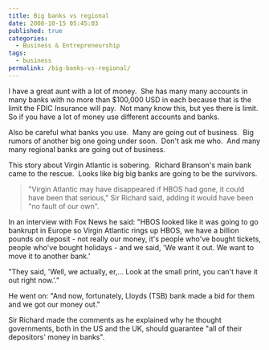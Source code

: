 ```yaml
---
title: Big banks vs regional
date: 2008-10-15 05:45:03
published: true
categories:
  - Business & Entrepreneurship
tags:
  - business
permalink: /big-banks-vs-regional/
---
```

I have a great aunt with a lot of money.  She has many many accounts in many banks with no more than $100,000 USD in each because that is the limit the FDIC Insurance will pay.  Not many know this, but yes there is limit.  So if you have a lot of money use different accounts and banks.

Also be careful what banks you use.  Many are going out of business.  Big rumors of another big one going under soon.  Don't ask me who.  And many many regional banks are going out of business.

This story about Virgin Atlantic is sobering.  Richard Branson's main bank came to the rescue.  Looks like big big banks are going to be the survivors.

>"Virgin Atlantic may have disappeared if HBOS had gone, it could have been that serious," Sir Richard said, adding it would have been "no fault of our own".

In an interview with Fox News he said: "HBOS looked like it was going to go bankrupt in Europe so Virgin Atlantic rings up HBOS, we have a billion pounds on deposit - not really our money, it's people who've bought tickets, people who've bought holidays - and we said, 'We want it out. We want to move it to another bank.'

"They said, 'Well, we actually, er,... Look at the small print, you can't have it out right now.'."

He went on: "And now, fortunately, Lloyds (TSB) bank made a bid for them and we got our money out."

Sir Richard made the comments as he explained why he thought governments, both in the US and the UK, should guarantee "all of their depositors' money in banks".